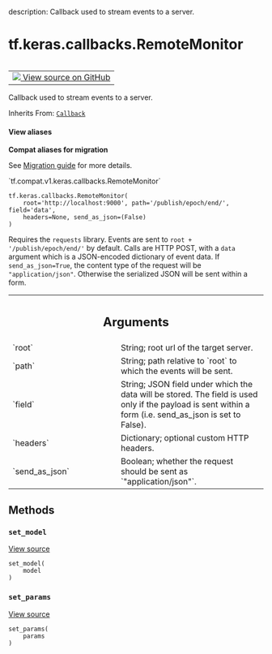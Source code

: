 description: Callback used to stream events to a server.

<div itemscope itemtype="http://developers.google.com/ReferenceObject">
<meta itemprop="name" content="tf.keras.callbacks.RemoteMonitor" />
<meta itemprop="path" content="Stable" />
<meta itemprop="property" content="__init__"/>
<meta itemprop="property" content="set_model"/>
<meta itemprop="property" content="set_params"/>
</div>

# tf.keras.callbacks.RemoteMonitor

<!-- Insert buttons and diff -->

<table class="tfo-notebook-buttons tfo-api nocontent" align="left">
<td>
  <a target="_blank" href="https://github.com/tensorflow/tensorflow/blob/r2.3/tensorflow/python/keras/callbacks.py#L1694-L1753">
    <img src="https://www.tensorflow.org/images/GitHub-Mark-32px.png" />
    View source on GitHub
  </a>
</td>
</table>



Callback used to stream events to a server.

Inherits From: [`Callback`](../../../tf/keras/callbacks/Callback.md)

<section class="expandable">
  <h4 class="showalways">View aliases</h4>
  <p>
<b>Compat aliases for migration</b>
<p>See
<a href="https://www.tensorflow.org/guide/migrate">Migration guide</a> for
more details.</p>
<p>`tf.compat.v1.keras.callbacks.RemoteMonitor`</p>
</p>
</section>

<pre class="devsite-click-to-copy prettyprint lang-py tfo-signature-link">
<code>tf.keras.callbacks.RemoteMonitor(
    root='http://localhost:9000', path='/publish/epoch/end/', field='data',
    headers=None, send_as_json=(False)
)
</code></pre>



<!-- Placeholder for "Used in" -->

Requires the `requests` library.
Events are sent to `root + '/publish/epoch/end/'` by default. Calls are
HTTP POST, with a `data` argument which is a
JSON-encoded dictionary of event data.
If `send_as_json=True`, the content type of the request will be
`"application/json"`.
Otherwise the serialized JSON will be sent within a form.

<!-- Tabular view -->
 <table class="responsive fixed orange">
<colgroup><col width="214px"><col></colgroup>
<tr><th colspan="2"><h2 class="add-link">Arguments</h2></th></tr>

<tr>
<td>
`root`
</td>
<td>
String; root url of the target server.
</td>
</tr><tr>
<td>
`path`
</td>
<td>
String; path relative to `root` to which the events will be sent.
</td>
</tr><tr>
<td>
`field`
</td>
<td>
String; JSON field under which the data will be stored.
The field is used only if the payload is sent within a form
(i.e. send_as_json is set to False).
</td>
</tr><tr>
<td>
`headers`
</td>
<td>
Dictionary; optional custom HTTP headers.
</td>
</tr><tr>
<td>
`send_as_json`
</td>
<td>
Boolean; whether the request should be
sent as `"application/json"`.
</td>
</tr>
</table>



## Methods

<h3 id="set_model"><code>set_model</code></h3>

<a target="_blank" href="https://github.com/tensorflow/tensorflow/blob/r2.3/tensorflow/python/keras/callbacks.py#L619-L620">View source</a>

<pre class="devsite-click-to-copy prettyprint lang-py tfo-signature-link">
<code>set_model(
    model
)
</code></pre>




<h3 id="set_params"><code>set_params</code></h3>

<a target="_blank" href="https://github.com/tensorflow/tensorflow/blob/r2.3/tensorflow/python/keras/callbacks.py#L616-L617">View source</a>

<pre class="devsite-click-to-copy prettyprint lang-py tfo-signature-link">
<code>set_params(
    params
)
</code></pre>






